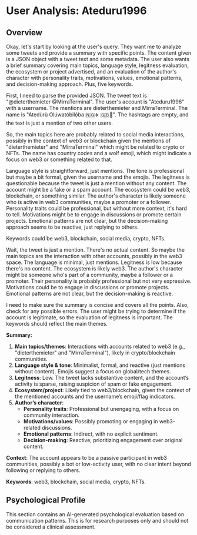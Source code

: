 # User Analysis: Ateduru1996

## Overview

<think>
Okay, let's start by looking at the user's query. They want me to analyze some tweets and provide a summary with specific points. The content given is a JSON object with a tweet text and some metadata. The user also wants a brief summary covering main topics, language style, legitness evaluation, the ecosystem or project advertised, and an evaluation of the author's character with personality traits, motivations, values, emotional patterns, and decision-making approach. Plus, five keywords.

First, I need to parse the provided JSON. The tweet text is "@dieterthemieter @MirraTerminal". The user's account is "Ateduru1996" with a username. The mentions are dieterthemieter and MirraTerminal. The name is "Atẹdùrù Olúwatóbilọ́ba 🇳🇬✈️ 🇬🇧🐺". The hashtags are empty, and the text is just a mention of two other users.

So, the main topics here are probably related to social media interactions, possibly in the context of web3 or blockchain given the mentions of "dieterthemieter" and "MirraTerminal" which might be related to crypto or NFTs. The name has country codes and a wolf emoji, which might indicate a focus on web3 or something related to that.

Language style is straightforward, just mentions. The tone is professional but maybe a bit formal, given the username and the emojis. The legitness is questionable because the tweet is just a mention without any content. The account might be a fake or a spam account. The ecosystem could be web3, blockchain, or something similar. The author's character is likely someone who is active in web3 communities, maybe a promoter or a follower. Personality traits could be professional, but without more context, it's hard to tell. Motivations might be to engage in discussions or promote certain projects. Emotional patterns are not clear, but the decision-making approach seems to be reactive, just replying to others.

Keywords could be web3, blockchain, social media, crypto, NFTs.

Wait, the tweet is just a mention. There's no actual content. So maybe the main topics are the interaction with other accounts, possibly in the web3 space. The language is minimal, just mentions. Legitness is low because there's no content. The ecosystem is likely web3. The author's character might be someone who's part of a community, maybe a follower or a promoter. Their personality is probably professional but not very expressive. Motivations could be to engage in discussions or promote projects. Emotional patterns are not clear, but the decision-making is reactive.

I need to make sure the summary is concise and covers all the points. Also, check for any possible errors. The user might be trying to determine if the account is legitimate, so the evaluation of legitness is important. The keywords should reflect the main themes.
</think>

**Summary:**  
1. **Main topics/themes**: Interactions with accounts related to web3 (e.g., "dieterthemieter" and "MirraTerminal"), likely in crypto/blockchain communities.  
2. **Language style & tone**: Minimalist, formal, and reactive (just mentions without content). Emojis suggest a focus on global/tech themes.  
3. **Legitness**: Low. The tweet lacks substantive content, and the account’s activity is sparse, raising suspicion of spam or fake engagement.  
4. **Ecosystem/project**: Likely tied to web3/blockchain, given the context of the mentioned accounts and the username’s emoji/flag indicators.  
5. **Author’s character**:  
   - **Personality traits**: Professional but unengaging, with a focus on community interaction.  
   - **Motivations/values**: Possibly promoting or engaging in web3-related discussions.  
   - **Emotional patterns**: Indirect, with no explicit sentiment.  
   - **Decision-making**: Reactive, prioritizing engagement over original content.  

**Context**: The account appears to be a passive participant in web3 communities, possibly a bot or low-activity user, with no clear intent beyond following or replying to others.  

**Keywords**: web3, blockchain, social media, crypto, NFTs.

## Psychological Profile

This section contains an AI-generated psychological evaluation based on communication patterns. This is for research purposes only and should not be considered a clinical assessment.